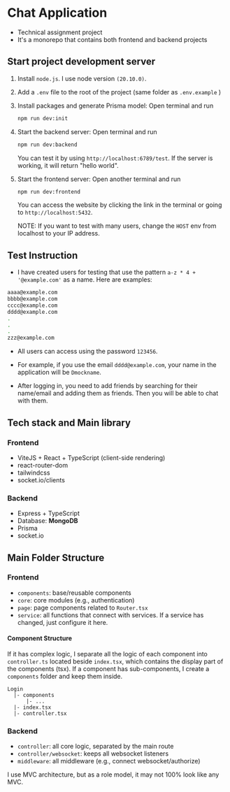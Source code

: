 # Chat Application

- Technical assignment project
- It's a monorepo that contains both frontend and backend projects

## Start project development server

1. Install `node.js`. I use node version `(20.10.0)`.

2. Add a `.env` file to the root of the project (same folder as `.env.example` )

3. Install packages and generate Prisma model: Open terminal and run

    ```bash
    npm run dev:init
    ```

4. Start the backend server: Open terminal and run

    ```bash
    npm run dev:backend
    ```

   You can test it by using `http://localhost:6789/test`. If the server is working, it will return "hello world".

5. Start the frontend server: Open another terminal and run

    ```bash
    npm run dev:frontend
    ```

   You can access the website by clicking the link in the terminal or going to `http://localhost:5432`.

   NOTE: If you want to test with many users, change the `HOST` env from localhost to your IP address.

## Test Instruction

- I have created users for testing that use the pattern `a-z * 4 + '@example.com'` as a name. Here are examples:

```bash
aaaa@example.com
bbbb@example.com
cccc@example.com
dddd@example.com
.
.
.
zzz@example.com
```

- All users can access using the password `123456`.

- For example, if you use the email `dddd@example.com`, your name in the application will be `Dmockname`.

- After logging in, you need to add friends by searching for their name/email and adding them as friends. Then you will be able to chat with them.

## Tech stack and Main library

### Frontend

- ViteJS + React + TypeScript (client-side rendering)
- react-router-dom
- tailwindcss
- socket.io/clients

### Backend

- Express + TypeScript
- Database: __MongoDB__
- Prisma
- socket.io

## Main Folder Structure

### Frontend

- `components`: base/reusable components
- `core`: core modules (e.g., authentication)
- `page`: page components related to `Router.tsx`
- `service`: all functions that connect with services. If a service has changed, just configure it here.

#### Component Structure

If it has complex logic, I separate all the logic of each component into `controller.ts` located beside `index.tsx`, which contains the display part of the components (tsx). If a component has sub-components, I create a `components` folder and keep them inside.

```plaintext
Login
  |- components
      |- ...
  |- index.tsx
  |- controller.tsx
```

### Backend

- `controller`: all core logic, separated by the main route
- `controller/websocket`: keeps all websocket listeners
- `middleware`: all middleware (e.g., connect websocket/authorize)

I use MVC architecture, but as a role model, it may not 100% look like any MVC.
